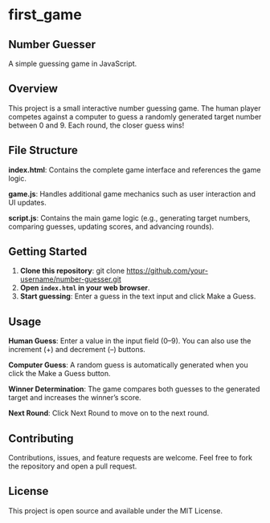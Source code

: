 # first_game

## Number Guesser

A simple guessing game in JavaScript.

## Overview

This project is a small interactive number guessing game. The human player competes against a computer to guess a randomly generated target number between 0 and 9. Each round, the closer guess wins!

## File Structure

**index.html**: Contains the complete game interface and references the game logic.

**game.js**: Handles additional game mechanics such as user interaction and UI updates.

**script.js**: Contains the main game logic (e.g., generating target numbers, comparing guesses, updating scores, and advancing rounds).

## Getting Started

1. **Clone this repository**:
   git clone https://github.com/your-username/number-guesser.git
2. **Open `index.html` in your web browser**.
3. **Start guessing**: Enter a guess in the text input and click Make a Guess.

## Usage

**Human Guess**: Enter a value in the input field (0–9). You can also use the increment (+) and decrement (–) buttons.

**Computer Guess**: A random guess is automatically generated when you click the Make a Guess button.

**Winner Determination**: The game compares both guesses to the generated target and increases the winner’s score.

**Next Round**: Click Next Round to move on to the next round.

## Contributing

Contributions, issues, and feature requests are welcome. Feel free to fork the repository and open a pull request.

## License

This project is open source and available under the MIT License.


